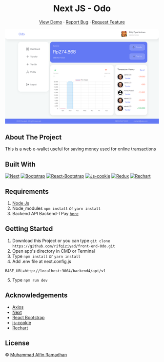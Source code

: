 <h1 align='center'>Next JS - Odo</h1>
  <p align="center">
    <a href="#">View Demo</a>
    ·
    <a href="https://github.com/rifqiziyad/front-end-Odo/issues">Report Bug</a>
    ·
    <a href="https://github.com/rifqiziyad/front-end-Odo/pulls">Request Feature</a>
  </p>

![Image Banner](/public/banner-readme-home-page.PNG)

## About The Project

This is a web e-wallet useful for saving money used for online transactions

## Built With

[![Next](https://img.shields.io/badge/next-10.2.3-blue)](https://github.com/vercel/next.js/)
[![Bootstrap](https://img.shields.io/badge/Bootstrap-v4.6.x-blue)](https://github.com/react-bootstrap/react-bootstrap)
[![React-Bootstrap](https://img.shields.io/badge/React%20Bootstrap-v1.6.1-brightgreen)](https://github.com/react-bootstrap/react-bootstrap)
[![Js-cookie](https://img.shields.io/badge/js--cookie-v2.2.1-yellow)](https://github.com/js-cookie/js-cookie)
[![Redux](https://img.shields.io/badge/redux-v4.1.0-yellowgreen)](https://redux.js.org/)
[![Rechart](https://img.shields.io/badge/Rechart-v2.0.9-red)](https://recharts.org/en-US/guide/getting-started)

## Requirements

1. <a href="https://nodejs.org/en/download/">Node Js</a>
2. Node_modules `npm install` or `yarn install`
3. Backend API Backend-TPay [`here`](https://github.com/rifqiziyad/back-end-Odo)

## Getting Started

1. Download this Project or you can type `git clone https://github.com/rifqiziyad/front-end-Odo.git`
2. Open app's directory in CMD or Terminal
3. Type `npm install` or `yarn install`
4. Add .env file at next.config.js

```
BASE_URL=http://localhost:3004/backend4/api/v1
```

5. Type `npm run dev`

## Acknowledgements

- [Axios](https://www.npmjs.com/package/axios)
- [Next](https://nextjs.org/)
- [React Bootstrap](https://react-bootstrap.github.io/)
- [js-cookie](https://github.com/js-cookie/js-cookie)
- [Rechart](https://recharts.org/en-US/guide/getting-started)

## License

© [Muhammad Alfin Ramadhan](https://github.com/rifqiziyad)
